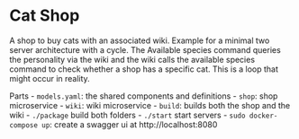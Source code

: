 Cat Shop
========
A shop to buy cats with an associated wiki. Example for a minimal two server architecture with a cycle.
The Available species command queries the personality via the wiki and the wiki calls the available species command
to check whether a shop has a specific cat. This is a loop that might occur in reality.

Parts
    - `models.yaml`: the shared components and definitions
    - `shop`: shop microservice
    - `wiki`: wiki microservice
    - `build`: builds both the shop and the wiki
    - `./package` build both folders
    - `./start` start servers
    - `sudo docker-compose up`: create a swagger ui at http://localhost:8080

